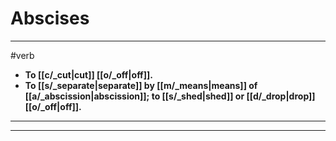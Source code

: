 # Abscises
---
#verb
- **To [[c/_cut|cut]] [[o/_off|off]].**
- **To [[s/_separate|separate]] by [[m/_means|means]] of [[a/_abscission|abscission]]; to [[s/_shed|shed]] or [[d/_drop|drop]] [[o/_off|off]].**
---
---
